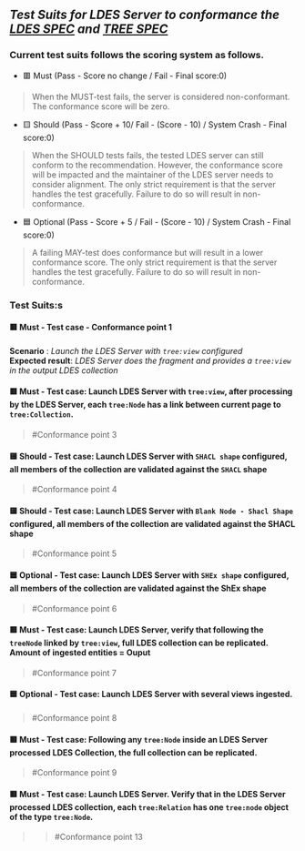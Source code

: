 
    
##  *Test Suits for LDES Server to conformance the [LDES SPEC](https://semiceu.github.io/LinkedDataEventStreams/#biblio-rfc2119) and [TREE SPEC](https://treecg.github.io/specification/)*   
### Current test suits follows the scoring system as follows.  
 - 🟥 Must   (Pass - Score no change / Fail - Final score:0)  
> When the MUST-test fails, the server is considered non-conformant. The conformance score will be zero.    
 - 🟨 Should (Pass - Score + 10/ Fail - (Score - 10) / System Crash - Final score:0)  
> When the SHOULD tests fails, the tested LDES server can still conform to the recommendation. However, the conformance score will be impacted and the maintainer of the LDES server needs to consider alignment. The only strict requirement is that the server handles the test gracefully. Failure to do so will result in non-conformance.    
 - 🟦 Optional (Pass - Score + 5 / Fail - (Score - 10) / System Crash - Final score:0)  
> A failing MAY-test does conformance but will result in a lower conformance score. The only strict requirement is that the server handles the test gracefully. Failure to do so will result in non-conformance.  
  
### Test Suits:s
#### 🟥 Must - Test case  - Conformance point 1  

**Scenario**  : *Launch the LDES Server with `tree:view` configured*  
**Expected result**: *LDES Server does the fragment and provides a `tree:view` in the output LDES collection*

#### 🟥 Must - Test case: Launch LDES Server with `tree:view`, after processing by the LDES Server, each `tree:Node` has a link between current page to `tree:Collection`.  
> #Conformance point 3  
#### 🟨 Should - Test case: Launch LDES Server with  `SHACL shape` configured, all members of the collection are validated against the `SHACL` shape  
> #Conformance point 4  
#### 🟨 Should - Test case: Launch LDES Server with `Blank Node - Shacl Shape` configured, all members of the collection are validated against the SHACL shape  
> #Conformance point 5  
#### 🟦 Optional - Test case: Launch LDES Server with  `SHEx shape` configured, all members of the collection are validated against the ShEx shape  
> #Conformance point 6  
#### 🟥 Must - Test case: Launch LDES Server, verify that following the `treeNode` linked by `tree:view`, full LDES collection can be replicated. Amount of ingested entities = Ouput  
> #Conformance point 7  
#### 🟦 Optional - Test case: Launch LDES Server with several views ingested.  
> #Conformance point 8  
#### 🟥 Must - Test case: Following any `tree:Node` inside an LDES Server processed LDES Collection, the full collection can be replicated.  
> #Conformance point 9  
#### 🟥 Must - Test case: Launch LDES Server. Verify that in the LDES Server processed LDES collection, each `tree:Relation` has one `tree:node` object of the type `tree:Node`.  
> > #Conformance point 13